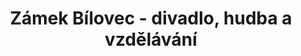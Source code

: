 ---
id: cd4677e1-9412-4161-9a5a-86cd166e8ca5
title: Zámek Bílovec - divadlo, hudba a vzdělávání
price: 10
year: 2015
description: Tento příspěvek pokračuje v dlouhodobé podpoře bíloveckého zámku a oživování jeho prostor skrze řadu kulturních, vzdělávacích a společenských aktivit, na které se sjíždějí dospělí i děti nejen z nejbližšího okolí. Kuratorium zámku Bílovce hezky ukazuje, co všechno dokáže úsilí několika zapálených jedinců, když dokážou pro své nápady zas a znovu nadchnout nové publikum i budoucí spolupracovníky.
kouskovani: false
locationName: undefined
position:
  lng: NaN
  lat: 49.7555714421134
---